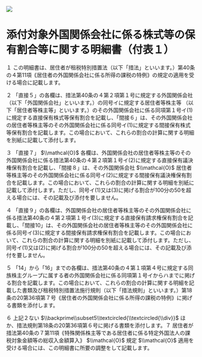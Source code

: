 ![](https://www.nta.go.jp/tmp/ef9bea91-b15e-49c0-9712-a1ef33605d87/images/7f8fae61639f258d24ca5a957bc7fd6903a488d8de6d588c7316f30b345e0e74.jpg)

# 添付対象外国関係会社に係る株式等の保有割合等に関する明細書（付表１）

１ この明細書は、居住者が租税特別措置法（以下「措法」といいます。）第40条の４第11項｟居住者の外国関係会社に係る所得の課税の特例｠の規定の適用を受ける場合に記載します。

２ 「直接５」の各欄は、措法第40条の４第２項第１号に規定する外国関係会社（以下「外国関係会社」といいます。）の同号イに規定する居住者等株主等 （以下「居住者等株主等」といいます。）のその外国関係会社に係る同項第１号イ(1)に規定する直接保有株式等保有割合を記載し、「間接６」は、その外国関係会社の居住者等株主等のその外国関係会社に係る同号イ(1)に規定する間接保有株式等保有割合を記載します。この場合において、これらの割合の計算に関する明細を別紙に記載して添付します。

３ 「直接７」 $\\mathcal{O}$ 各欄は、外国関係会社の居住者等株主等のその外国関係会社に係る措法第40条の４第２項第１号イ(2)に規定する直接保有議決権保有割合を記載し、「間接８」は、その外国関係会社 $\\mathcal{O}$ 居住者等株主等のその外国関係会社に係る同号イ(2)に規定する間接保有議決権保有割合を記載します。この場合において、これらの割合の計算に関する明細を別紙に記載して添付します。ただし、同号イ(1)又は(3)に掲げる割合が100分の50を超える場合には、その記載及び添付を要しません。

４ 「直接９」の各欄は、外国関係会社の居住者等株主等のその外国関係会社に係る措法第40条の４第２項第１号イ(3)に規定する直接保有請求権保有割合を記載し、「間接10」は、その外国関係会社の居住者等株主等のその外国関係会社に係る同号イ(3)に規定する間接保有請求権保有割合を記載します。この場合において、これらの割合の計算に関する明細を別紙に記載して添付します。ただし、同号イ(1)又は(2)に掲げる割合が100分の50を超える場合には、その記載及び添付を要しません。

５ 「14」から「16」までの各欄は、措法第40条の４第１項第４号に規定する同族株主グループに属する者の外国関係会社に係る同項第１号イからハまでに掲げる割合を記載します。この場合において、これらの割合の計算に関する明細を記載した書類及び租税特別措置法施行規則（以下「措法規則」といいます。）第18条の20第36項第７号｟居住者の外国関係会社に係る所得の課税の特例｠に掲げる書類を添付します。

６ 上記２ない $\\backprime\\subset5\\textcircled{\\textcircled{\\div}}$ ほか、措法規則第18条の20第36項第６号に掲げる書類を添付します。７ 居住者が措法第40条の７第11項｟特殊関係株主等である居住者に係る特定外国法人の課税対象金額等の総収入金額算入｠ $\\mathcal{O}$ 規定 $\\mathcal{O}$ 適用を受ける場合には、この明細書に所要の調整をして記載します。